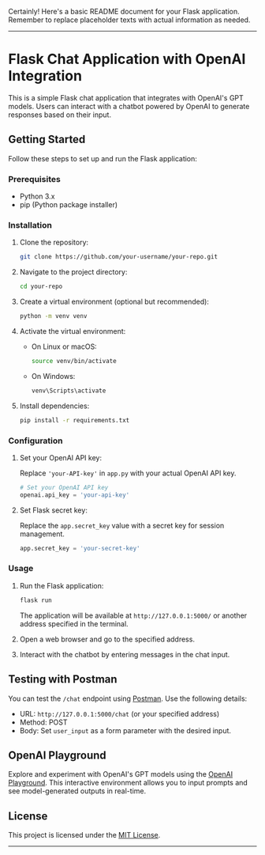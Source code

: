 Certainly! Here's a basic README document for your Flask application. Remember to replace placeholder texts with actual information as needed.

---

# Flask Chat Application with OpenAI Integration

This is a simple Flask chat application that integrates with OpenAI's GPT models. Users can interact with a chatbot powered by OpenAI to generate responses based on their input.

## Getting Started

Follow these steps to set up and run the Flask application:

### Prerequisites

-   Python 3.x
-   pip (Python package installer)

### Installation

1. Clone the repository:

    ```bash
    git clone https://github.com/your-username/your-repo.git
    ```

2. Navigate to the project directory:

    ```bash
    cd your-repo
    ```

3. Create a virtual environment (optional but recommended):

    ```bash
    python -m venv venv
    ```

4. Activate the virtual environment:

    - On Linux or macOS:

        ```bash
        source venv/bin/activate
        ```

    - On Windows:

        ```bash
        venv\Scripts\activate
        ```

5. Install dependencies:

    ```bash
    pip install -r requirements.txt
    ```

### Configuration

1. Set your OpenAI API key:

    Replace `'your-API-key'` in `app.py` with your actual OpenAI API key.

    ```python
    # Set your OpenAI API key
    openai.api_key = 'your-api-key'
    ```

2. Set Flask secret key:

    Replace the `app.secret_key` value with a secret key for session management.

    ```python
    app.secret_key = 'your-secret-key'
    ```

### Usage

1. Run the Flask application:

    ```bash
    flask run
    ```

    The application will be available at `http://127.0.0.1:5000/` or another address specified in the terminal.

2. Open a web browser and go to the specified address.

3. Interact with the chatbot by entering messages in the chat input.

## Testing with Postman

You can test the `/chat` endpoint using [Postman](https://www.postman.com/). Use the following details:

-   URL: `http://127.0.0.1:5000/chat` (or your specified address)
-   Method: POST
-   Body: Set `user_input` as a form parameter with the desired input.

## OpenAI Playground

Explore and experiment with OpenAI's GPT models using the [OpenAI Playground](https://platform.openai.com/playground). This interactive environment allows you to input prompts and see model-generated outputs in real-time.

## License

This project is licensed under the [MIT License](LICENSE).

---
